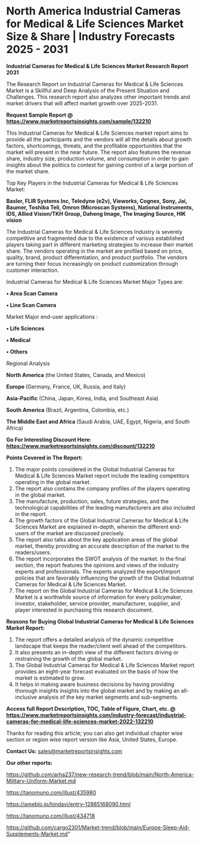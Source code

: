 # North America Industrial Cameras for Medical & Life Sciences Market Size & Share | Industry Forecasts 2025 - 2031

<strong>Industrial Cameras for Medical & Life Sciences Market Research Report 2031</strong>

The Research Report on Industrial Cameras for Medical & Life Sciences Market is a Skillful and Deep Analysis of the Present Situation and Challenges. This research report also analyzes other important trends and market drivers that will affect market growth over 2025-2031.

<strong>Request Sample Report @ <a href=https://www.marketreportsinsights.com/sample/132210>https://www.marketreportsinsights.com/sample/132210</a></strong>

This Industrial Cameras for Medical & Life Sciences market report aims to provide all the participants and the vendors will all the details about growth factors, shortcomings, threats, and the profitable opportunities that the market will present in the near future. The report also features the revenue share, industry size, production volume, and consumption in order to gain insights about the politics to contest for gaining control of a large portion of the market share.

Top Key Players in the Industrial Cameras for Medical & Life Sciences Market:

<strong>Basler, FLIR Systems Inc, Teledyne (e2v), Vieworks, Cognex, Sony, Jai, Baumer, Toshiba Teli, Omron (Microscan Systems), National Instruments, IDS, Allied Vision/TKH Group, Daheng Image, The Imaging Source, HIK vision</strong>

The Industrial Cameras for Medical & Life Sciences Industry is severely competitive and fragmented due to the existence of various established players taking part in different marketing strategies to increase their market share. The vendors operating in the market are profiled based on price, quality, brand, product differentiation, and product portfolio. The vendors are turning their focus increasingly on product customization through customer interaction.

Industrial Cameras for Medical & Life Sciences Market Major Types are:

<strong>• Area Scan Camera

• Line Scan Camera</strong>

Market Major end-user applications :

<strong>• Life Sciences

• Medical

• Others</strong>

Regional Analysis

</u><strong><b>North America</b></strong> (the United States, Canada, and Mexico)

<strong><b>Europe </b></strong>(Germany, France, UK, Russia, and Italy)

<strong><b>Asia-Pacific</b></strong> (China, Japan, Korea, India, and Southeast Asia)

<strong><b>South America</b></strong> (Brazil, Argentina, Colombia, etc.)

<strong><b>The Middle East and Africa</b></strong> (Saudi Arabia, UAE, Egypt, Nigeria, and South Africa)

<strong>Go For Interesting Discount Here: <a href=https://www.marketreportsinsights.com/discount/132210>https://www.marketreportsinsights.com/discount/132210</a></strong>

<strong>Points Covered in The Report:</strong>
<ol>
  <li>The major points considered in the Global Industrial Cameras for Medical & Life Sciences Market report include the leading competitors operating in the global market.</li>
  <li>The report also contains the company profiles of the players operating in the global market.</li>
  <li>The manufacture, production, sales, future strategies, and the technological capabilities of the leading manufacturers are also included in the report.</li>
  <li>The growth factors of the Global Industrial Cameras for Medical & Life Sciences Market are explained in-depth, wherein the different end-users of the market are discussed precisely.</li>
  <li>The report also talks about the key application areas of the global market, thereby providing an accurate description of the market to the readers/users.</li>
  <li>The report incorporates the SWOT analysis of the market. In the final section, the report features the opinions and views of the industry experts and professionals. The experts analyzed the export/import policies that are favorably influencing the growth of the Global Industrial Cameras for Medical & Life Sciences Market.</li>
  <li>The report on the Global Industrial Cameras for Medical & Life Sciences Market is a worthwhile source of information for every policymaker, investor, stakeholder, service provider, manufacturer, supplier, and player interested in purchasing this research document.</li>
</ol>
<strong>Reasons for Buying Global Industrial Cameras for Medical & Life Sciences Market Report:</strong>

<ol>
  <li>The report offers a detailed analysis of the dynamic competitive landscape that keeps the reader/client well ahead of the competitors.</li>
  <li>It also presents an in-depth view of the different factors driving or restraining the growth of the global market.</li>
  <li>The Global Industrial Cameras for Medical & Life Sciences Market report provides an eight-year forecast evaluated on the basis of how the market is estimated to grow.</li>
  <li>It helps in making aware business decisions by having providing thorough insights insights into the global market and by making an all-inclusive analysis of the key market segments and sub-segments.</li>
</ol>
<strong>Access full Report Description, TOC, Table of Figure, Chart, etc. @ <a href=https://www.marketreportsinsights.com/industry-forecast/industrial-cameras-for-medical-life-sciences-market-2022-132210>https://www.marketreportsinsights.com/industry-forecast/industrial-cameras-for-medical-life-sciences-market-2022-132210</a></strong>


Thanks for reading this article; you can also get individual chapter wise section or region wise report version like Asia, United States, Europe.

<strong>Contact Us:</strong>
sales@marketreportsinsights.com

<strong>Our other reports:</strong>

<a href=https://github.com/arha237/new-research-trend/blob/main/North-America-Military-Uniform-Market.md>https://github.com/arha237/new-research-trend/blob/main/North-America-Military-Uniform-Market.md</a>

<a href=https://tanomuno.com/illust/435980>https://tanomuno.com/illust/435980</a>

<a href=https://ameblo.jp/hindavi/entry-12885168090.html>https://ameblo.jp/hindavi/entry-12885168090.html</a>

<a href=https://tanomuno.com/illust/434718>https://tanomuno.com/illust/434718</a>

<a href=https://github.com/cargo2301/Market-trend/blob/main/Europe-Sleep-Aid-Supplements-Market.md>https://github.com/cargo2301/Market-trend/blob/main/Europe-Sleep-Aid-Supplements-Market.md</a>"
